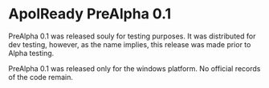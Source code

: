 # ApolReady PreAlpha 0.1

PreAlpha 0.1 was released souly for testing purposes. It was distributed for dev testing, however, as the name implies, this release was made prior to Alpha testing.

PreAlpha 0.1 was released only for the windows platform. No official records of the code remain.
